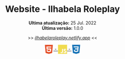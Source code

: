 <div align='center'>
    <h1>Website - Ilhabela Roleplay</h1>
</div>

<div align='center'>
    <p><strong>Ultima atualização:</strong> 25 Jul. 2022<br><strong>Última versão:</strong> 1.0.0</p>
    <p>>> <a target='_blank' href='https://ilhabelaroleplay.netlify.app'><i>ilhabelaroleplay.netlify.app</i></a> <<</p>
</div>

<div align='center'>
    <a target="_blank" href="https://github.com/drypzz">
        <div dir='auto'>
            <img align='center' src="https://raw.githubusercontent.com/devicons/devicon/master/icons/html5/html5-plain.svg" width="30" alt="html5">
            -
            <img align='center' src="https://raw.githubusercontent.com/devicons/devicon/master/icons/javascript/javascript-plain.svg" width="30" alt="js">
            -
            <img align='center' src="https://raw.githubusercontent.com/devicons/devicon/master/icons/css3/css3-plain.svg" width="30" alt="css3">
        </div>
    </a>
</div>
